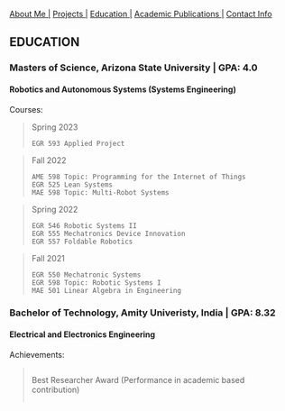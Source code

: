 [About Me |](/index.md) 
[ Projects |](/projects.md)
[ Education |](/edu.md)
[ Academic Publications |](/publications.md)
[ Contact Info](/contact.md)

## EDUCATION

### Masters of Science, Arizona State University | GPA: 4.0
#### Robotics and Autonomous Systems (Systems Engineering)
Courses: 

>Spring 2023
>```
>EGR 593 Applied Project
>```

>Fall 2022
>```
>AME 598 Topic: Programming for the Internet of Things
>EGR 525 Lean Systems 
>MAE 598 Topic: Multi-Robot Systems 
>```

>Spring 2022
>```
>EGR 546 Robotic Systems II
>EGR 555 Mechatronics Device Innovation 
>EGR 557 Foldable Robotics 
>```

>Fall 2021
>```
>EGR 550 Mechatronic Systems 
>EGR 598 Topic: Robotic Systems I
>MAE 501 Linear Algebra in Engineering 
>```



### Bachelor of Technology, Amity Univeristy, India | GPA: 8.32
#### Electrical and Electronics Engineering 

Achievements:
>>```
>Best Researcher Award (Performance in academic based contribution)
>```
